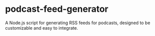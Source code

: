 # podcast-feed-generator
A Node.js script for generating RSS feeds for podcasts, designed to be customizable and easy to integrate.
